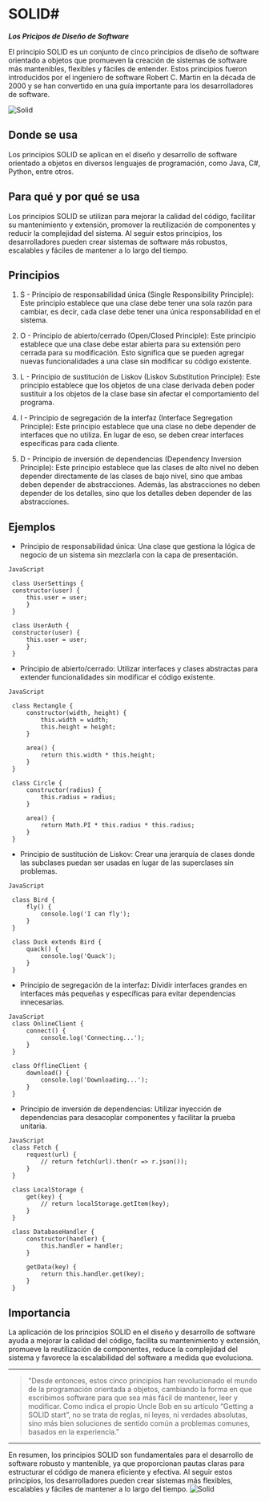 # SOLID#
***Los Pricipos de Diseño de Software***

El principio SOLID es un conjunto de cinco principios de diseño de software orientado a objetos que promueven la creación de sistemas de software más mantenibles, flexibles y fáciles de entender. Estos principios fueron introducidos por el ingeniero de software Robert C. Martin en la década de 2000 y se han convertido en una guía importante para los desarrolladores de software.

![Solid](https://miro.medium.com/v2/resize:fit:1191/0*Dy_kNvdUETy-WlFI.png)

## Donde se usa
Los principios SOLID se aplican en el diseño y desarrollo de software orientado a objetos en diversos lenguajes de programación, como Java, C#, Python, entre otros.

## Para qué y por qué se usa
Los principios SOLID se utilizan para mejorar la calidad del código, facilitar su mantenimiento y extensión, promover la reutilización de componentes y reducir la complejidad del sistema. Al seguir estos principios, los desarrolladores pueden crear sistemas de software más robustos, escalables y fáciles de mantener a lo largo del tiempo.

## Principios
1. S - Principio de responsabilidad única (Single Responsibility Principle):
Este principio establece que una clase debe tener una sola razón para cambiar, es decir, cada clase debe tener una única responsabilidad en el sistema.

2. O - Principio de abierto/cerrado (Open/Closed Principle): Este principio establece que una clase debe estar abierta para su extensión pero cerrada para su modificación. Esto significa que se pueden agregar nuevas funcionalidades a una clase sin modificar su código existente.

3. L - Principio de sustitución de Liskov (Liskov Substitution Principle): Este principio establece que los objetos de una clase derivada deben poder sustituir a los objetos de la clase base sin afectar el comportamiento del programa.

4. I - Principio de segregación de la interfaz (Interface Segregation Principle): Este principio establece que una clase no debe depender de interfaces que no utiliza. En lugar de eso, se deben crear interfaces específicas para cada cliente.

5. D - Principio de inversión de dependencias (Dependency Inversion Principle): Este principio establece que las clases de alto nivel no deben depender directamente de las clases de bajo nivel, sino que ambas deben depender de abstracciones. Además, las abstracciones no deben depender de los detalles, sino que los detalles deben depender de las abstracciones.

## Ejemplos
   - Principio de responsabilidad única: Una clase que gestiona la lógica de negocio de un sistema sin mezclarla con la capa de presentación.
   ~~~
   JavaScript

    class UserSettings {
    constructor(user) {
        this.user = user;
        }
    }

    class UserAuth {
    constructor(user) {
        this.user = user;
        }
    }

   ~~~
   - Principio de abierto/cerrado: Utilizar interfaces y clases abstractas para extender funcionalidades sin modificar el código existente.
   ~~~
   JavaScript

    class Rectangle {
        constructor(width, height) {
            this.width = width;
            this.height = height;
        }

        area() {
            return this.width * this.height;
        }
    }

    class Circle {
        constructor(radius) {
            this.radius = radius;
        }

        area() {
            return Math.PI * this.radius * this.radius;
        }
    }
   ~~~
   - Principio de sustitución de Liskov: Crear una jerarquía de clases donde las subclases puedan ser usadas en lugar de las superclases sin problemas.
   ~~~
   JavaScript

    class Bird {
        fly() {
            console.log('I can fly');
        }
    }

    class Duck extends Bird {
        quack() {
            console.log('Quack');
        }
    }

   ~~~
   - Principio de segregación de la interfaz: Dividir interfaces grandes en interfaces más pequeñas y específicas para evitar dependencias innecesarias.
   ~~~
   JavaScript
    class OnlineClient {
        connect() {
            console.log('Connecting...');
        }
    }

    class OfflineClient {
        download() {
            console.log('Downloading...');
        }
    }

   ~~~
   - Principio de inversión de dependencias: Utilizar inyección de dependencias para desacoplar componentes y facilitar la prueba unitaria.
   ~~~
   JavaScript
    class Fetch {
        request(url) {
            // return fetch(url).then(r => r.json());
        }
    }

    class LocalStorage {
        get(key) {
            // return localStorage.getItem(key);
        }
    }

    class DatabaseHandler {
        constructor(handler) {
            this.handler = handler;
        }

        getData(key) {
            return this.handler.get(key);
        }
    }
   ~~~
   ## Importancia
   La aplicación de los principios SOLID en el diseño y desarrollo de software ayuda a mejorar la calidad del código, facilita su mantenimiento y extensión, promueve la reutilización de componentes, reduce la complejidad del sistema y favorece la escalabilidad del software a medida que evoluciona.
   ***
   >"Desde entonces, estos cinco principios han revolucionado el mundo de la programación orientada a objetos, cambiando la forma en que escribimos software para que sea más fácil de mantener, leer y modificar. Como indica el propio Uncle Bob en su artículo “Getting a SOLID start”, no se trata de reglas, ni leyes, ni verdades absolutas, sino más bien soluciones de sentido común a problemas comunes, basados en la experiencia."
   ***
   En resumen, los principios SOLID son fundamentales para el desarrollo de software robusto y mantenible, ya que proporcionan pautas claras para estructurar el código de manera eficiente y efectiva. Al seguir estos principios, los desarrolladores pueden crear sistemas más flexibles, escalables y fáciles de mantener a lo largo del tiempo.
   ![Solid](https://files.realpython.com/media/The-SOLID-Principles-in-Python-Improve-Your-OOP-Design_Watermarked.a70bbae152e8.jpg)